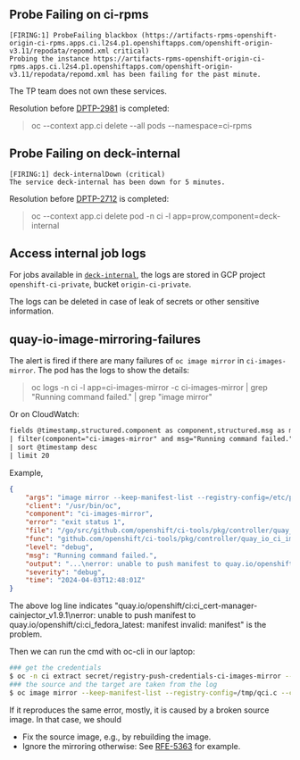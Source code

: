 ## Probe Failing on ci-rpms

```
[FIRING:1] ProbeFailing blackbox (https://artifacts-rpms-openshift-origin-ci-rpms.apps.ci.l2s4.p1.openshiftapps.com/openshift-origin-v3.11/repodata/repomd.xml critical)
Probing the instance https://artifacts-rpms-openshift-origin-ci-rpms.apps.ci.l2s4.p1.openshiftapps.com/openshift-origin-v3.11/repodata/repomd.xml has been failing for the past minute.
```

The TP team does not own these services.

Resolution before [DPTP-2981](https://issues.redhat.com/browse/DPTP-2981) is completed:

> oc --context app.ci delete --all pods --namespace=ci-rpms

## Probe Failing on deck-internal

```
[FIRING:1] deck-internalDown (critical)
The service deck-internal has been down for 5 minutes.
```

Resolution before [DPTP-2712](https://issues.redhat.com/browse/DPTP-2712) is completed:

> oc --context app.ci delete pod -n ci -l app=prow,component=deck-internal

## Access internal job logs
For jobs available in [`deck-internal`](https://deck-internal-ci.apps.ci.l2s4.p1.openshiftapps.com/), the logs are stored in GCP project `openshift-ci-private`, bucket `origin-ci-private`.

The logs can be deleted in case of leak of secrets or other sensitive information.


## quay-io-image-mirroring-failures

The alert is fired if there are many failures of `oc image mirror` in `ci-images-mirror`.
The pod has the logs to show the details:

> oc logs -n ci -l app=ci-images-mirror -c ci-images-mirror | grep "Running command failed." | grep "image mirror"

Or on CloudWatch:

```txt
fields @timestamp,structured.component as component,structured.msg as msg,structured.args as args, @message, @logStream, @log
| filter(component="ci-images-mirror" and msg="Running command failed." and (args like /image mirror.*/))
| sort @timestamp desc 
| limit 20
```

Example, 

```json
{
    "args": "image mirror --keep-manifest-list --registry-config=/etc/push/.dockerconfigjson --continue-on-error=true --max-per-registry=20 --dry-run=false quay.io/jetstack/cert-manager-webhook:v1.11.4=quay.io/openshift/ci:ci_cert-manager-webhook_v1.11.4 quay.io/app-sre/boilerplate:image-v2.0.1=quay.io/openshift/ci:openshift_boilerplate_image-v2.0.1 quay.io/jetstack/cert-manager-cainjector:v1.9.1=quay.io/openshift/ci:ci_cert-manager-cainjector_v1.9.1 registry.access.redhat.com/ubi8/ubi-minimal:latest=quay.io/openshift/ci:origin_ubi-minimal_8 quay.io/apicurio/apicurio-ci-tools:interop=quay.io/openshift/ci:ci_apicurio-ci-tools_interop quay.io/edge-infrastructure/assisted-service-index:ocm-2.6=quay.io/openshift/ci:edge-infrastructure_assisted-service-index_ocm-2.6 quay.io/cvpops/operator-scorecard:v8=quay.io/openshift/ci:ci_cvp-operator-scorecard_v8 registry.fedoraproject.org/fedora:latest=quay.io/openshift/ci:ci_fedora_latest quay.io/redhatqe/insights-operator-tests:latest=quay.io/openshift/ci:ci_insights-operator-tests_latest quay.io/app-sre/boilerplate:image-v0.1.1=quay.io/openshift/ci:openshift_boilerplate_image-v0.1.1",
    "client": "/usr/bin/oc",
    "component": "ci-images-mirror",
    "error": "exit status 1",
    "file": "/go/src/github.com/openshift/ci-tools/pkg/controller/quay_io_ci_images_distributor/oc_quay_io_image_helper.go:49",
    "func": "github.com/openshift/ci-tools/pkg/controller/quay_io_ci_images_distributor.(*ocExecutor).Run",
    "level": "debug",
    "msg": "Running command failed.",
    "output": "...\nerror: unable to push manifest to quay.io/openshift/ci:ci_fedora_latest: manifest invalid: manifest invalid\ninfo: Mirroring completed in 940ms (0B/s)\nerror: one or more errors occurred\n",
    "severity": "debug",
    "time": "2024-04-03T12:48:01Z"
}
```

The above log line indicates "quay.io/openshift/ci:ci_cert-manager-cainjector_v1.9.1\nerror: unable to push manifest to quay.io/openshift/ci:ci_fedora_latest: manifest invalid: manifest" is the problem.

Then we can run the cmd with oc-cli in our laptop:

```bash
### get the credentials
$ oc -n ci extract secret/registry-push-credentials-ci-images-mirror --to=- --keys .dockerconfigjson | jq > /tmp/qci.c
### the source and the target are taken from the log
$ oc image mirror --keep-manifest-list --registry-config=/tmp/qci.c --continue-on-error=true --max-per-registry=20  registry.fedoraproject.org/fedora:latest=quay.io/openshift/ci:ci_fedora_latest
```

If it reproduces the same error, mostly, it is caused by a broken source image. In that case, we should
- Fix the source image, e.g., by rebuilding the image.
- Ignore the mirroring otherwise: See [RFE-5363](https://issues.redhat.com/browse/) for example.
